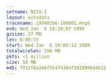 ```yaml
---
setname: NZIX-I
layout: witsdata
tracename: 19990106-100001.mngd
end: Wed Jan  6 10:10:07 1999
gzsize: 27 MB
len: 0:09:55
start: Wed Jan  6 10:00:12 1999
totalwirelen: 290 MB
pkts: <1 million
size: 58 MB
md5: f915f8a34bf5547d30ef382889bd4b32
---
```

